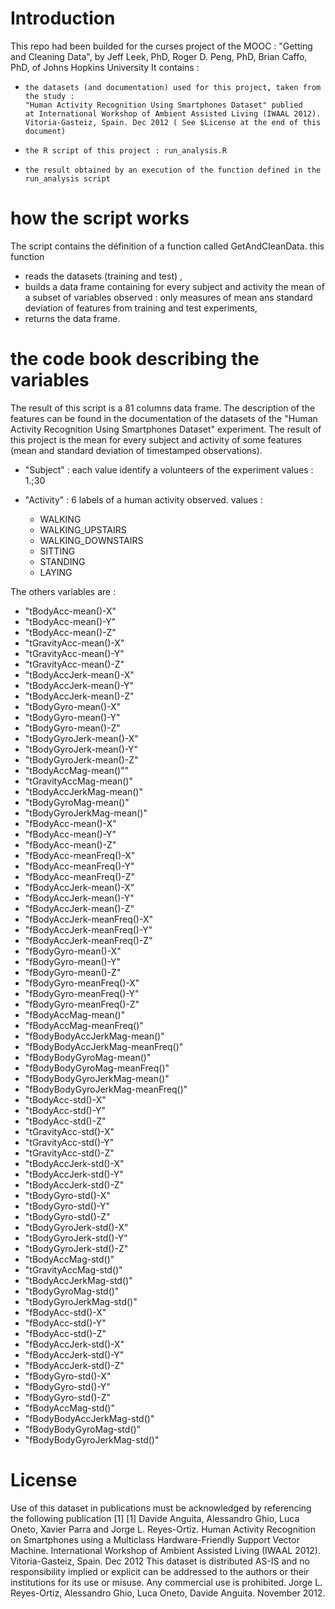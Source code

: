 Introduction
======================
This repo had been builded for the curses project of the MOOC : 
"Getting and Cleaning Data", by Jeff Leek, PhD, Roger D. Peng, PhD, Brian Caffo, PhD, of Johns Hopkins University
It contains :
  - 	the datasets (and documentation) used for this project, taken from the study : 
		"Human Activity Recognition Using Smartphones Dataset" publied
		at International Workshop of Ambient Assisted Living (IWAAL 2012). Vitoria-Gasteiz, Spain. Dec 2012 ( See $License at the end of this document)
  - 	the R script of this project : run_analysis.R
  - 	the result obtained by an execution of the function defined in the run_analysis script
  
how the script works 
======================
The script contains the définition of a function called GetAndCleanData. 
this function 
- 	reads the datasets (training and test) , 
- 	builds a data frame containing for every subject and activity the mean of a subset of variables observed : 
		only measures of mean ans standard deviation of features from training and test experiments,
- 	returns the data frame.

the code book describing the variables
=======================================
The result of this script is a 81 columns data frame. The description of the features can be found in the 
documentation of the datasets of the "Human Activity Recognition Using Smartphones Dataset" experiment. 
The result of this project is the mean for every subject and activity of some features (mean and standard deviation of timestamped observations).

-	"Subject" : each value identify a volunteers of the experiment
	values : 1.;30

-	"Activity"  : 6 labels of a human activity observed.
	values : 
	-	WALKING
	-	WALKING_UPSTAIRS
	-	WALKING_DOWNSTAIRS
	-	SITTING
	-	STANDING
	-	LAYING
	
The others variables are :
-	"tBodyAcc-mean()-X"
-	"tBodyAcc-mean()-Y"
-	"tBodyAcc-mean()-Z"
-	"tGravityAcc-mean()-X"
-	"tGravityAcc-mean()-Y"
-	"tGravityAcc-mean()-Z"
-	"tBodyAccJerk-mean()-X"
-	"tBodyAccJerk-mean()-Y"
-	"tBodyAccJerk-mean()-Z"
-	"tBodyGyro-mean()-X"
-	"tBodyGyro-mean()-Y"
-	"tBodyGyro-mean()-Z"
-	"tBodyGyroJerk-mean()-X"
-	"tBodyGyroJerk-mean()-Y"
-	"tBodyGyroJerk-mean()-Z"
-	"tBodyAccMag-mean()""
-	"tGravityAccMag-mean()"
-	"tBodyAccJerkMag-mean()"
-	"tBodyGyroMag-mean()"
-	"tBodyGyroJerkMag-mean()"
-	"fBodyAcc-mean()-X"
-	"fBodyAcc-mean()-Y"
-	"fBodyAcc-mean()-Z"
-	"fBodyAcc-meanFreq()-X"
-	"fBodyAcc-meanFreq()-Y"
-	"fBodyAcc-meanFreq()-Z"
-	"fBodyAccJerk-mean()-X"
-	"fBodyAccJerk-mean()-Y"
-	"fBodyAccJerk-mean()-Z"
-	"fBodyAccJerk-meanFreq()-X"
-	"fBodyAccJerk-meanFreq()-Y"
-	"fBodyAccJerk-meanFreq()-Z"
-	"fBodyGyro-mean()-X"
-	"fBodyGyro-mean()-Y"
-	"fBodyGyro-mean()-Z"
-	"fBodyGyro-meanFreq()-X"
-	"fBodyGyro-meanFreq()-Y"
-	"fBodyGyro-meanFreq()-Z"
-	"fBodyAccMag-mean()"
-	"fBodyAccMag-meanFreq()"
-	"fBodyBodyAccJerkMag-mean()"
-	"fBodyBodyAccJerkMag-meanFreq()"
-	"fBodyBodyGyroMag-mean()"
-	"fBodyBodyGyroMag-meanFreq()"
-	"fBodyBodyGyroJerkMag-mean()"
-	"fBodyBodyGyroJerkMag-meanFreq()"
-	"tBodyAcc-std()-X"
-	"tBodyAcc-std()-Y"
-	"tBodyAcc-std()-Z"
-	"tGravityAcc-std()-X"
-	"tGravityAcc-std()-Y"
-	"tGravityAcc-std()-Z"
-	"tBodyAccJerk-std()-X"
-	"tBodyAccJerk-std()-Y"
-	"tBodyAccJerk-std()-Z"
-	"tBodyGyro-std()-X"
-	"tBodyGyro-std()-Y" 
-	"tBodyGyro-std()-Z" 
-	"tBodyGyroJerk-std()-X"
-	"tBodyGyroJerk-std()-Y" 
-	"tBodyGyroJerk-std()-Z"
-	"tBodyAccMag-std()"  
-	"tGravityAccMag-std()"
-	"tBodyAccJerkMag-std()" 
-	"tBodyGyroMag-std()" 
-	"tBodyGyroJerkMag-std()" 
-	"fBodyAcc-std()-X"
-	"fBodyAcc-std()-Y"
-	"fBodyAcc-std()-Z"
-	"fBodyAccJerk-std()-X" 
-	"fBodyAccJerk-std()-Y" 
-	"fBodyAccJerk-std()-Z"
-	"fBodyGyro-std()-X"  
-	"fBodyGyro-std()-Y"
-	"fBodyGyro-std()-Z"
-	"fBodyAccMag-std()"     
-	"fBodyBodyAccJerkMag-std()" 
-	"fBodyBodyGyroMag-std()"  
-	"fBodyBodyGyroJerkMag-std()"     

License
========
Use of this dataset in publications must be acknowledged by referencing the following publication [1] 
[1] Davide Anguita, Alessandro Ghio, Luca Oneto, Xavier Parra and Jorge L. Reyes-Ortiz. Human Activity Recognition on Smartphones using a Multiclass Hardware-Friendly Support Vector Machine. International Workshop of Ambient Assisted Living (IWAAL 2012). Vitoria-Gasteiz, Spain. Dec 2012
This dataset is distributed AS-IS and no responsibility implied or explicit can be addressed to the authors or their institutions for its use or misuse. Any commercial use is prohibited.
Jorge L. Reyes-Ortiz, Alessandro Ghio, Luca Oneto, Davide Anguita. November 2012.
